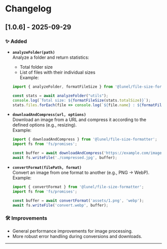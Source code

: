 # Changelog

## [1.0.6] - 2025-09-29
### ✨ Added
- **`analyzeFolder(path)`**  
  Analyze a folder and return statistics:  
  - Total folder size  
  - List of files with their individual sizes  
  Example:
  ```ts
  import { analyzeFolder, formatFileSize } from '@lunel/file-size-formatter';

  const stats = await analyzeFolder("utils");
  console.log(`Total size: ${formatFileSize(stats.totalSize)}`);
  stats.files.forEach(file => console.log(`${file.name} : ${formatFileSize(file.size)}`));
  ```

- **`downloadAndCompress(url, options)`**  
  Download an image from a URL and compress it according to the defined options (e.g., resizing).  
  Example:
  ```ts
  import { downloadAndCompress } from '@lunel/file-size-formatter';
  import fs from 'fs/promises';

  const buffer = await downloadAndCompress('https://example.com/image.jpg', { maxWidth: 500 });
  await fs.writeFile('./compressed.jpg', buffer);
  ```

- **`convertFormat(filePath, format)`**  
  Convert an image from one format to another (e.g., PNG → WebP).  
  Example:
  ```ts
  import { convertFormat } from '@lunel/file-size-formatter';
  import fs from 'fs/promises';

  const buffer = await convertFormat('assets/1.png', 'webp');
  await fs.writeFile('convert.webp', buffer);
  ```

### 🛠 Improvements
- General performance improvements for image processing.  
- More robust error handling during conversions and downloads.  

---
